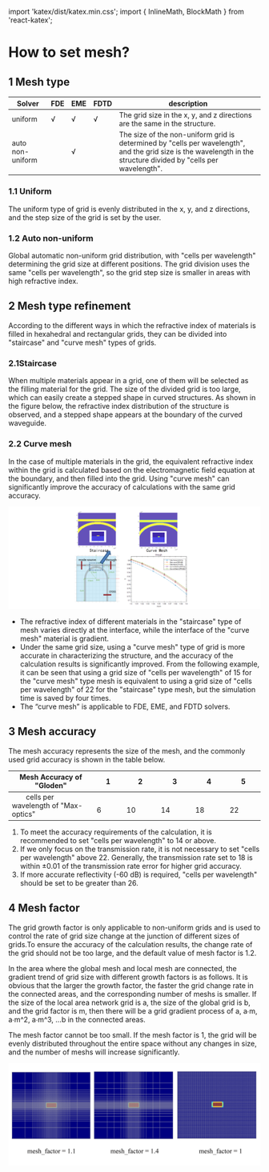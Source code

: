 import 'katex/dist/katex.min.css';
import { InlineMath, BlockMath } from 'react-katex';

# How to set mesh?

## 1 Mesh type



| Solver |FDE|EME|FDTD|description|
|--------|---|---|----|-----------|
|uniform|  √| √ | √ | The grid size in the x, y, and z directions are the same in the structure.| 
|auto non-uniform| |  √ |  |The size of the non-uniform grid is determined by "cells per wavelength", and the grid size is the wavelength in the structure divided by "cells per wavelength".| 


### 1.1 Uniform
The uniform type of grid is evenly distributed in the x, y, and z directions, and the step size of the grid is set by the user.

### 1.2 Auto non-uniform

<div class="text-justify">
Global automatic non-uniform grid distribution, with "cells per wavelength" determining the grid size at different positions. The grid division uses the same "cells per wavelength", so the grid step size is smaller in areas with high refractive index.
</div>

## 2 Mesh type refinement

<div class="text-justify">
According to the different ways in which the refractive index of materials is filled in hexahedral and rectangular grids, they can be divided into "staircase" and "curve mesh" types of grids.
</div>

### 2.1Staircase 

<div class="text-justify">
When multiple materials appear in a grid, one of them will be selected as the filling material for the grid. The size of the divided grid is too large, which can easily create a stepped shape in curved structures. As shown in the figure below, the refractive index distribution of the structure is observed, and a stepped shape appears at the boundary of the curved waveguide.

</div>

### 2.2 Curve mesh

<div class="text-justify">

In the case of multiple materials in the grid, the equivalent refractive index within the grid is calculated based on the electromagnetic field equation at the boundary, and then filled into the grid. Using "curve mesh" can significantly improve the accuracy of calculations with the same grid accuracy.

![](./img/mesh_type.png)


* The refractive index of different materials in the "staircase" type of mesh varies directly at the interface, while the interface of the "curve mesh" material is gradient.
* Under the same grid size, using a "curve mesh" type of grid is more accurate in characterizing the structure, and the accuracy of the calculation results is significantly improved. From the following example, it can be seen that using a grid size of "cells per wavelength" of 15 for the "curve mesh" type mesh is equivalent to using a grid size of "cells per wavelength" of 22 for the "staircase" type mesh, but the simulation time is saved by four times.
* The “curve mesh” is applicable to FDE, EME, and FDTD solvers.

</div>

## 3 Mesh accuracy


The mesh accuracy represents the size of the mesh, and the commonly used grid accuracy is shown in the table below.

| Mesh Accuracy of "Gloden" |1|2|3|4|5|
|---------------------------|--|--|--|--|--|
|&emsp;&emsp;cells per wavelength of "Max-optics" &emsp;&emsp;&emsp;&emsp;|&emsp;&emsp;6&emsp;&emsp;|&emsp;&emsp;10&emsp;&emsp;|&emsp;&emsp;14&emsp;&emsp;|&emsp;&emsp;18&emsp;&emsp;|&emsp;&emsp;22&emsp;&emsp;|

<div class="text-justify">

1. To meet the accuracy requirements of the calculation, it is recommended to set "cells per wavelength" to 14 or above.
2. If we only focus on the transmission rate, it is not necessary to set "cells per wavelength" above 22. Generally, the transmission rate set to 18 is within ±0.01 of the transmission rate error for higher grid accuracy.
3. If more accurate reflectivity (-60 dB) is required, "cells per wavelength" should be set to be greater than 26.

</div>

## 4 Mesh factor

<div class="text-justify">
The grid growth factor is only applicable to non-uniform grids and is used to control the rate of grid size change at the junction of different sizes of grids.To ensure the accuracy of the calculation results, the change rate of the grid should not be too large, and the default value of mesh factor is 1.2.

In the area where the global mesh and local mesh are connected, the gradient trend of grid size with different growth factors is as follows. It is obvious that the larger the growth factor, the faster the grid change rate in the connected areas, and the corresponding number of meshs is smaller. If the size of the local area network grid is a, the size of the global grid is b, and the grid factor is m, then there will be a grid gradient process of a, a∙m, a∙m^2, a∙m^3, ...b in the connected areas.

The mesh factor cannot be too small. If the mesh factor is 1, the grid will be evenly distributed throughout the entire space without any changes in size, and the number of meshs will increase significantly.

![](./img/mesh_factor.png)

</div>